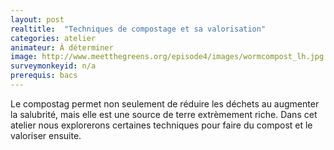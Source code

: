 ```yaml
---
layout: post
realtitle:  "Techniques de compostage et sa valorisation"
categories: atelier
animateur: À déterminer
image: http://www.meetthegreens.org/episode4/images/wormcompost_lh.jpg
surveymonkeyid: n/a
prerequis: bacs
---
```

Le compostag permet non seulement de réduire les déchets au augmenter la salubrité, mais elle est une source de terre extrèmement riche.
Dans cet atelier nous explorerons certaines techniques pour faire du compost et le valoriser ensuite.
